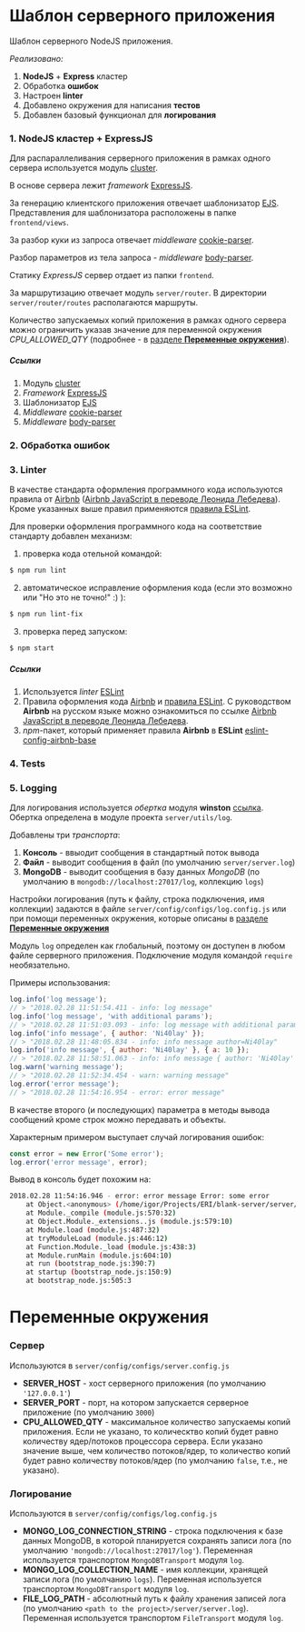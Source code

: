 # Шаблон серверного приложения

Шаблон серверного NodeJS приложения.

*Реализовано:*
1. **NodeJS** + **Express** кластер
2. Обработка **ошибок**
3. Настроен **linter**
4. Добавлено окружения для написания **тестов**
5. Добавлен базовый функционал для **логирования**

### 1. NodeJS кластер + ExpressJS

Для распараллеливания серверного приложения в рамках одного сервера используется модуль [cluster](https://nodejs.org/api/cluster.html). 

В основе сервера лежит _framework_ [ExpressJS](http://expressjs.com).

За генерацию клиентского приложения отвечает шаблонизатор [EJS](http://ejs.co/). Представления для шаблонизатора расположены в папке `frontend/views`.

За разбор куки из запроса отвечает _middleware_ [cookie-parser](https://github.com/expressjs/cookie-parser).

Разбор параметров из тела запроса - _middleware_ [body-parser](https://github.com/expressjs/body-parser).

Статику _ExpressJS_ сервер отдает из папки `frontend`.

За маршрутизацию отвечает модуль `server/router`. В директории `server/router/routes` располагаются маршруты.

Количество запускаемых копий приложения в рамках одного сервера можно ограничить указав значение для переменной окружения *CPU_ALLOWED_QTY* (подробнее - в [разделе **Переменные окружения**](#переменные-окружения)). 

##### Ссылки

1. Модуль [cluster](https://nodejs.org/api/cluster.html)
2. _Framework_ [ExpressJS](http://expressjs.com)
3. Шаблонизатор [EJS](http://ejs.co/)
4. _Middleware_ [cookie-parser](https://github.com/expressjs/cookie-parser)
5. _Middleware_ [body-parser](https://github.com/expressjs/body-parser)

### 2. Обработка ошибок

### 3. Linter

В качестве стандарта оформления программного кода используются правила от [Airbnb](https://github.com/airbnb/javascript) ([Airbnb JavaScript в переводе Леонида Лебедева](https://github.com/leonidlebedev/javascript-airbnb)).
Кроме указанных выше правил применяются [правила ESLint](https://eslint.org/docs/rules/).

Для проверки оформления программного кода на соответствие стандарту добавлен механизм:
1. проверка кода отельной командой:

``` bash
$ npm run lint
```

2. автоматическое исправление оформления кода (если это возможно или "Но это не точно!" :) ):

``` bash
$ npm run lint-fix
```

3. проверка перед запуском:

``` bash
$ npm start
```

##### Ссылки

1. Используется _linter_ [ESLint](https://eslint.org/)
2. Правила оформления кода [Airbnb](https://github.com/airbnb/javascript) и [правила ESLint](https://eslint.org/docs/rules/). С руководством **Airbnb** на русском языке можно ознакомиться по ссылке [Airbnb JavaScript в переводе Леонида Лебедева](https://github.com/leonidlebedev/javascript-airbnb). 
3. *npm*-пакет, который применяет правила **Airbnb** в **ESLint** [eslint-config-airbnb-base](https://www.npmjs.com/package/eslint-config-airbnb-base)

### 4. Tests

### 5. Logging

Для логирования используется *обертка* модуля **winston** [ссылка](https://github.com/winstonjs/winston).
Обертка определена в модуле проекта `server/utils/log`. 

Добавлены три *транспорта*:
1. **Консоль** - ввыодит сообщения в стандартный поток вывода
2. **Файл** - выводит сообщения в файл (по умолчанию `server/server.log`)
3. **MongoDB** - выводит сообщения в базу данных _MongoDB_ (по умолчанию в `mongodb://localhost:27017/log`, коллекцию `logs`)

Настройки логирования (путь к файлу, строка подключения, имя коллекции) задаются в файле `server/config/configs/log.config.js` или при помощи переменных окружения, которые описаны в [разделе **Переменные окружения**](#переменные-окружения)

Модуль `log` определен как глобальный, поэтому он доступен в любом файле серверного приложения. Подключение модуля командой `require` необязательно.

Примеры использования: 

``` javascript
log.info('log message'); 
// > "2018.02.28 11:51:54.411 - info: log message"
log.info('log message', 'with additional params'); 
// > "2018.02.28 11:51:03.093 - info: log message with additional params"
log.info('info message', { author: 'Ni40lay' }); 
// > "2018.02.28 11:48:05.834 - info: info message author=Ni40lay"
log.info('info message', { author: 'Ni40lay' }, { a: 10 }); 
// > "2018.02.28 11:58:51.063 - info: info message { author: 'Ni40lay' } a=10"
log.warn('warning message'); 
// > "2018.02.28 11:52:34.454 - warn: warning message"
log.error('error message'); 
// > "2018.02.28 11:54:16.954 - error: error message"
```

В качестве второго (и последующих) параметра в методы вывода сообщений кроме строк можно передавать и объекты.

Характерным примером выступает случай логирования ошибок:

``` javascript
const error = new Error('Some error');
log.error('error message', error);
```

Вывод в консоль будет похожим на:

``` bash
2018.02.28 11:54:16.946 - error: error message Error: some error
    at Object.<anonymous> (/home/igor/Projects/ERI/blank-server/server/index.js:3:28)
    at Module._compile (module.js:570:32)
    at Object.Module._extensions..js (module.js:579:10)
    at Module.load (module.js:487:32)
    at tryModuleLoad (module.js:446:12)
    at Function.Module._load (module.js:438:3)
    at Module.runMain (module.js:604:10)
    at run (bootstrap_node.js:390:7)
    at startup (bootstrap_node.js:150:9)
    at bootstrap_node.js:505:3
```

# Переменные окружения

### Сервер
Используются в `server/config/configs/server.config.js`
- **SERVER_HOST** - хост серверного приложения (по умолчанию `'127.0.0.1'`)
- **SERVER_PORT** - порт, на котором запускается серверное приложение (по умолчанию `3000`)
- **CPU_ALLOWED_QTY** - максимальное количество запускаемы копий приложения. Если не указано, то колическтво копий будет равно количеству ядер/потоков процессора сервера. Если указано значение выше, чем количество потоков/ядер, то количество копий будет равно количеству потоков/ядер (по умолчанию `false`, т.е., не указано).

### Логирование
Используются в `server/config/configs/log.config.js`
- **MONGO_LOG_CONNECTION_STRING** - строка подключения к базе данных MongoDB, в которой планируется сохранять записи лога (по умолчанию `'mongodb://localhost:27017/log'`). Переменная используется транспортом `MongoDBTransport` модуля `log`.
- **MONGO_LOG_COLLECTION_NAME** - имя коллекции, хранящей записи лога (по умолчанию `logs`). Переменная используется транспортом `MongoDBTransport` модуля `log`.
- **FILE_LOG_PATH** - абсолютный путь к файлу хранения записей лога (по умолчанию `<path to the project>/server/server.log`). Переменная используется транспортом `FileTransport` модуля `log`.